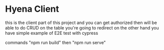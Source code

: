 # Hyena Client

this is the client part of this project and you can get authorized then will be able to do CRUD on the table you're going to redirect 
on the other hand you have simple example of E2E test with cypress

commands 
"npm run build" then "npm run serve"
